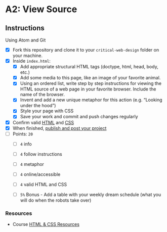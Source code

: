 # A2: View Source


## Instructions

Using Atom and Git

- [X] Fork this repository and clone it to your `critical-web-design` folder on your machine.
- [X] Inside `index.html`:
  - [X] Add appropriate structural HTML tags (doctype, html, head, body, etc.)
  - [X] Add some media to this page, like an image of your favorite animal.
  - [X] Using an ordered list, write step by step instructions for viewing the HTML source of a web page in your favorite browser. Include the name of the browser.
  - [X] Invent and add a new unique metaphor for this action (e.g. “Looking under the hood”)
  - [X] Style your page with CSS
  - [X] Save your work and commit and push changes regularly
- [X] Confirm valid [HTML](https://validator.w3.org/) and [CSS](https://jigsaw.w3.org/css-validator/)
- [X] When finished, [publish and post your project](https://docs.google.com/document/d/17U_zmzM_eML_qkG0PaOdDRcEk3YEmbiQ1TyNnbAM08k/edit)
- [ ] Points: `20`
  - [ ] `4` info
  - [ ] `4` follow instructions
  - [ ] `4` metaphor
  - [ ] `4` online/accessible
  - [ ] `4` valid HTML and CSS
  - [ ] `5%` Bonus - Add a table with your weekly dream schedule (what you will do when the robots take over)



### Resources

- Course [HTML & CSS Resources](https://github.com/omundy/critical-web-design/blob/master/README.md#html--css)
